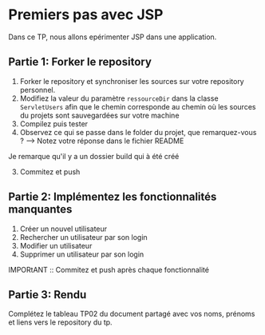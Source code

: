 # Premiers pas avec JSP
Dans ce TP, nous allons epérimenter JSP dans une application. 

## Partie 1: Forker le repository 
1. Forker le repository et synchroniser les sources sur votre repository personnel. 
2. Modifiez la valeur du paramètre ```ressourceDir``` dans la classe ```ServletUsers``` afin que le chemin corresponde au chemin où les sources du projets sont sauvegardées sur votre machine
3. Compilez puis tester
4. Observez ce qui se passe dans le folder du projet, que remarquez-vous ? 
--> Notez votre réponse dans le fichier README

Je remarque qu'il y a un dossier build qui à été créé

3. Commitez et push


## Partie 2: Implémentez les fonctionnalités manquantes

1. Créer un nouvel utilisateur 
2. Rechercher un utilisateur par son login 
3. Modifier un utilisateur 
4. Supprimer un utilisateur par son login

IMPORtANT :: Commitez et push après chaque fonctionnalité 

## Partie 3: Rendu
Complétez le tableau TP02 du document partagé avec vos noms, prénoms et liens vers le repository du tp. 


